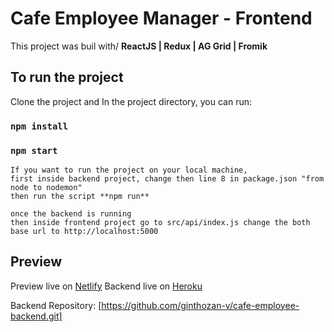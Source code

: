 # Cafe Employee Manager - Frontend
This project was buil with/ **ReactJS | Redux | AG Grid | Fromik**

## To run the project

Clone the project and In the project directory, you can run:

### `npm install`
### `npm start`

```
If you want to run the project on your local machine, 
first inside backend project, change then line 8 in package.json "from node to nodemon"
then run the script **npm run**

once the backend is running
then inside frontend project go to src/api/index.js change the both base url to http://localhost:5000
```


## Preview

Preview live on [Netlify](https://calculate-everything.netlify.app/)
Backend live on [Heroku](https://cafe-employee.herokuapp.com/)

Backend Repository: [https://github.com/ginthozan-v/cafe-employee-backend.git]
